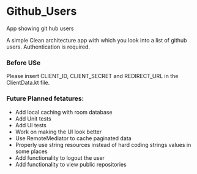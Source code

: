 # Github_Users
App showing git hub users

A simple Clean architecture app with which you look into a list of github users.
Authentication is required.

### Before USe

Please insert CLIENT_ID, CLIENT_SECRET and REDIRECT_URL in the ClientData.kt file.

### Future Planned fetatures:

- Add local caching with room database
- Add Unit tests
- Add UI tests
- Work on making the UI look better
- Use RemoteMediator to cache paginated data
- Properly use string resources instead of hard coding strings values in some places
- Add functionality to logout the user
- Add functionality to view public repositories


